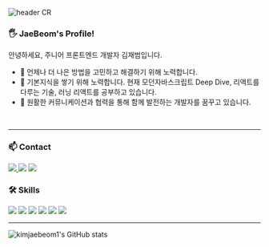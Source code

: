 ![header CR](https://capsule-render.vercel.app/api?type=waving&color=gradient&customColorList=12&height=170&section=header&reversal=true&text=Welcome&fontAlignY=33&animation=fadeIn)



### 🖐 JaeBeom's Profile!
  안녕하세요, 주니어 프론트엔드 개발자 김재범입니다. 
- 🤔 언제나 더 나은 방법을 고민하고 해결하기 위해 노력합니다.
- 📖 기본지식을 쌓기 위해 노력합니다. 현재 모던자바스크립트 Deep Dive, 리액트를 다루는 기술, 러닝 리액트를 공부하고 있습니다.
- 🤝 원활한 커뮤니케이션과 협력을 통해 함께 발전하는 개발자를 꿈꾸고 있습니다.
</br>

---

### 📫 Contact
<p>
<a href="https://cat-relation-07e.notion.site/678bf20af45c4839998b94a0ff6f7acc">
		<img src="https://img.shields.io/badge/Portfolio-FF3633?style=flat&logo=Micro.blog&logoColor=white" />
	</a>
  <a href="https://velog.io/@nanyong0214" target="_blank"><img src="https://img.shields.io/badge/velog-20C997?style=flat-square&logo=Velog&logoColor=white"/></a>
  <a href="mailto:nanyong0214@gmail.com" target="_blank"><img src="https://img.shields.io/badge/nanyong0214@gmail.com-EA4335?style=flat-square&logo=Gmail&logoColor=white"/></a>
</p>


### 🛠 Skills
<p>
  <img src="https://img.shields.io/badge/HTML5-E34F26?style=flat&logo=HTML5&logoColor=white" />
	<img src="https://img.shields.io/badge/CSS3-1572B6?style=flat&logo=CSS3&logoColor=white" />
	<img src="https://img.shields.io/badge/JavaScript-F7DF1E?style=flat&logo=JavaScript&logoColor=white" />
  <img src="https://img.shields.io/badge/React-61DAFB?style=flat-square&logo=React&logoColor=black"/>
  <img src="https://img.shields.io/badge/TypeScript-3178C6?style=flat-square&logo=TypeScript&logoColor=white"/>
  <img src="https://img.shields.io/badge/Next.js-000000?style=flat-square&logo=Next.js&logoColor=white"/>
</p>

---

![kimjaebeom1's GitHub stats](https://github-readme-stats.vercel.app/api?username=kimjaebeom1&show_icons=true&theme=dark&hide_border=True&icon_color=White)
